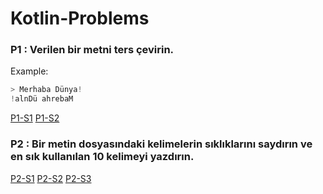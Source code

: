 # Kotlin-Problems

### P1 : Verilen bir metni ters çevirin.
Example:
``` kotlin
> Merhaba Dünya!
!alnDü ahrebaM
```
[P1-S1][] [P1-S2][]

[P1-S1]: https://raw.githubusercontent.com/ahmt42/Kotlin-Problems/main/src/P1-1.kt
[P1-S2]: https://raw.githubusercontent.com/ahmt42/Kotlin-Problems/main/src/P1-2.kt

### P2 : Bir metin dosyasındaki kelimelerin sıklıklarını saydırın ve en sık kullanılan 10 kelimeyi yazdırın.
[P2-S1][] [P2-S2][] [P2-S3][]

[P2-S1]: https://raw.githubusercontent.com/ahmt42/Kotlin-Problems/main/src/P2-1.kt
[P2-S2]: https://raw.githubusercontent.com/ahmt42/Kotlin-Problems/main/src/P2-2.kt
[P2-S3]: https://raw.githubusercontent.com/ahmt42/Kotlin-Problems/main/src/P2-3.kt

